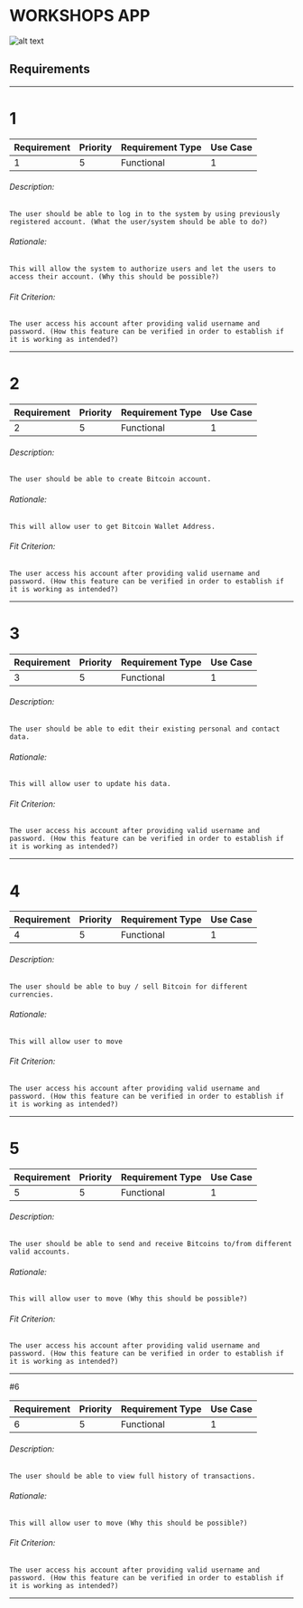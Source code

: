 # WORKSHOPS APP

![alt text](https://github.com/thepowerofra2000/func-req/blob/master/Untitled.gif "app gif")


## Requirements
___
# 1

| Requirement | Priority    | Requirement Type  | Use Case|
| :---------- | :---------- |:------------------|:--------|
| 1           | 5           |Functional         |1        |

###### Description:
    The user should be able to log in to the system by using previously registered account. (What the user/system should be able to do?)

###### Rationale:
    This will allow the system to authorize users and let the users to access their account. (Why this should be possible?)

###### Fit Criterion:
    The user access his account after providing valid username and password. (How this feature can be verified in order to establish if it is working as intended?)
___

# 2

| Requirement | Priority    | Requirement Type  | Use Case|
| :---------- | :---------- |:------------------|:--------|
| 2           | 5           |Functional         |1        |

###### Description:
    The user should be able to create Bitcoin account.

###### Rationale:
    This will allow user to get Bitcoin Wallet Address.

###### Fit Criterion:
    The user access his account after providing valid username and password. (How this feature can be verified in order to establish if it is working as intended?)
___
# 3

| Requirement | Priority    | Requirement Type  | Use Case|
| :---------- | :---------- |:------------------|:--------|
| 3           | 5           |Functional         |1        |

###### Description:
    The user should be able to edit their existing personal and contact data.

###### Rationale:
    This will allow user to update his data.

###### Fit Criterion:
    The user access his account after providing valid username and password. (How this feature can be verified in order to establish if it is working as intended?)
___
# 4

| Requirement | Priority    | Requirement Type  | Use Case|
| :---------- | :---------- |:------------------|:--------|
| 4           | 5           |Functional         |1        |

###### Description:
    The user should be able to buy / sell Bitcoin for different currencies.

###### Rationale:
    This will allow user to move

###### Fit Criterion:
    The user access his account after providing valid username and password. (How this feature can be verified in order to establish if it is working as intended?)
___
# 5

| Requirement | Priority    | Requirement Type  | Use Case|
| :---------- | :---------- |:------------------|:--------|
| 5           | 5           |Functional         |1        |

###### Description:
    The user should be able to send and receive Bitcoins to/from different valid accounts.

###### Rationale:
    This will allow user to move (Why this should be possible?)

###### Fit Criterion:
    The user access his account after providing valid username and password. (How this feature can be verified in order to establish if it is working as intended?)
___
#6

| Requirement | Priority    | Requirement Type  | Use Case|
| :---------- | :---------- |:------------------|:--------|
| 6           | 5           |Functional         |1        |

###### Description:
    The user should be able to view full history of transactions.

###### Rationale:
    This will allow user to move (Why this should be possible?)

###### Fit Criterion:
    The user access his account after providing valid username and password. (How this feature can be verified in order to establish if it is working as intended?)
___
